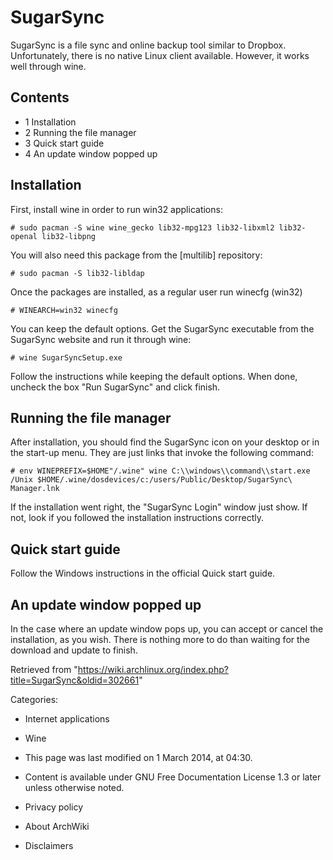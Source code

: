 SugarSync
=========

SugarSync is a file sync and online backup tool similar to Dropbox.
Unfortunately, there is no native Linux client available. However, it
works well through wine.

Contents
--------

-   1 Installation
-   2 Running the file manager
-   3 Quick start guide
-   4 An update window popped up

Installation
------------

First, install wine in order to run win32 applications:

    # sudo pacman -S wine wine_gecko lib32-mpg123 lib32-libxml2 lib32-openal lib32-libpng

You will also need this package from the [multilib] repository:

    # sudo pacman -S lib32-libldap

Once the packages are installed, as a regular user run winecfg (win32)

    # WINEARCH=win32 winecfg

You can keep the default options. Get the SugarSync executable from the
SugarSync website and run it through wine:

    # wine SugarSyncSetup.exe

Follow the instructions while keeping the default options. When done,
uncheck the box "Run SugarSync" and click finish.

Running the file manager
------------------------

After installation, you should find the SugarSync icon on your desktop
or in the start-up menu. They are just links that invoke the following
command:

    # env WINEPREFIX=$HOME"/.wine" wine C:\\windows\\command\\start.exe /Unix $HOME/.wine/dosdevices/c:/users/Public/Desktop/SugarSync\ Manager.lnk

If the installation went right, the "SugarSync Login" window just show.
If not, look if you followed the installation instructions correctly.

Quick start guide
-----------------

Follow the Windows instructions in the official Quick start guide.

An update window popped up
--------------------------

In the case where an update window pops up, you can accept or cancel the
installation, as you wish. There is nothing more to do than waiting for
the download and update to finish.

Retrieved from
"https://wiki.archlinux.org/index.php?title=SugarSync&oldid=302661"

Categories:

-   Internet applications
-   Wine

-   This page was last modified on 1 March 2014, at 04:30.
-   Content is available under GNU Free Documentation License 1.3 or
    later unless otherwise noted.
-   Privacy policy
-   About ArchWiki
-   Disclaimers

